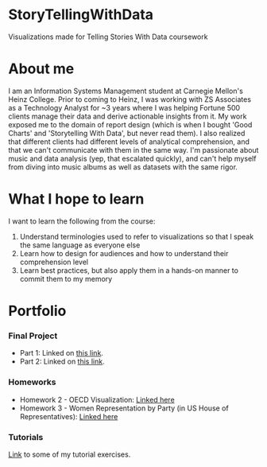 # StoryTellingWithData
Visualizations made for Telling Stories With Data coursework

# About me
I am an Information Systems Management student at Carnegie Mellon's Heinz College. Prior to coming to Heinz, I was working with ZS Associates as a Technology Analyst for ~3 years where I was helping Fortune 500 clients manage their data and derive actionable insights from it. My work exposed me to the domain of report design (which is when I bought 'Good Charts' and 'Storytelling With Data', but never read them). I also realized that different clients had different levels of analytical comprehension, and that we can't communicate with them in the same way. 
I'm passionate about music and data analysis (yep, that escalated quickly), and can't help myself from diving into music albums as well as datasets with the same rigor.

# What I hope to learn
I want to learn the following from the course:
1. Understand terminologies used to refer to visualizations so that I speak the same language as everyone else
2. Learn how to design for audiences and how to understand their comprehension level
3. Learn best practices, but also apply them in a hands-on manner to commit them to my memory

# Portfolio

### Final Project
* Part 1: Linked on [this link](./FinalProjectPart1.md).
* Part 2: Linked on [this link](./FinalProjectPart2.md).

### Homeworks
* Homework 2 - OECD Visualization: [Linked here](./Homework2.md)
* Homework 3 - Women Representation by Party (in US House of Representatives): [Linked here](./Homework3.md)

### Tutorials
[Link](./Tutorials.md) to some of my tutorial exercises.
